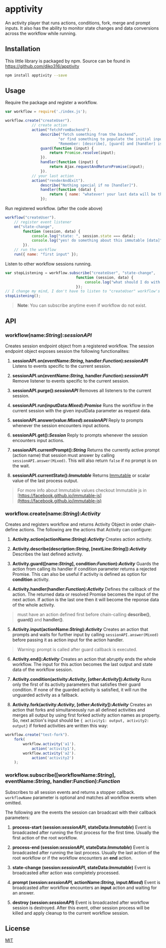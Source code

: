 # apptivity

An activity player that runs actions, conditions, fork, merge and prompt inputs. It also has the ability to monitor state changes and data conversions across the workflow while running.

## Installation

This little library is packaged by npm. Source can be found in https://github.com/diko316/apptivity

```sh
npm install apptivity --save
```

## Usage

Require the package and register a workflow.

```javascript
var workflow = require('./index.js');

workflow.create("createUser").
			// create action
			action("fetchFromBackend").
            	describe("fetch something from the backend",
                		"or find something to populate the initial input data",
                        "Remember: [describe], [guard] and [handler] is optional").
				guard(function (input) {
                	return Promise.resolve(input);
                }).
                handler(function (input) {
                	return Ajax.requestAndReturnPromise(input);
                }).
			// your last action
			action("renderAndExit").
            	describe("Nothing special if no [handler]").
                handler(function (data) {
                	return { name: "whatever! your last data will be this" };
                });

```
Run registered workflow. (after the code above)

```javascript
workflow("createUser").
	// register event listener
	on("state-change",
        function (session, data) {
        	console.log("state: ", session.state === data);
            console.log("yes! do something about this immutable [data]");
        }).
	// run the workflow
    run({ name: "first input" });
```

Listen to other workflow sessions running.

```javascript
var stopListening = workflow.subscribe("createUser", "state-change",
								function (session, data) {
                                	console.log("what should I do with this?");
                                });
// I change my mind, I don't have to listen to "createUser" workflow's  "state-change" events
stopListening();
```
> **Note**: You can subscribe anytime even if workflow do not exist.


## API

### workflow(name:*String*):*sessionAPI*

Creates session endpoint object from a registered workflow. The session endpoint object exposes session the following functionalites:

1. **sessionAPI.on(eventName:*String*, handler:*Function*):*sessionAPI***
	Listens to events specific to the current session.

2. **sessionAPI.un(eventName:*String*, handler:*Function*):*sessionAPI***
	Remove listener to events specific to the current session.

3. **sessionAPI.purge():*sessionAPI***
	Removes all listeners to the current session.

4. **sessionAPI.run(inputData:*Mixed*):*Promise***
	Runs the workflow in the current session with the given inputData parameter as request data.

5. **sessionAPI.answer(value:*Mixed*):*sessionAPI***
	Reply to prompts whenever the session encounters input actions.

6. **sessionAPI.get():*Session***
	Reply to prompts whenever the session encounters input actions.

7. **sessionAPI.currentPrompt():*String***
	Returns the currently active prompt (action name) that session must answer by calling `sessionAPI.answer(Mixed)`. This will also return `false` if no prompt is on the wait.

8. **sessionAPI.currentState():*Immutable***
	Returns [Immutable](https://facebook.github.io/immutable-js) or scalar value of the last process output.
> For more info about Immutable values checkout Immutable js in [https://facebook.github.io/immutable-js](https://facebook.github.io/immutable-js)

### workflow.create(name:*String*):*Activity*

Creates and registers workflow and returns Activity Object in order chain-define actions. The following are the actions that Activity can configure:

1. **Activity.action(actionName:*String*):*Activity***
	Creates action activity.

2. **Activity.describe(description:*String*, [nextLine:*String*]):*Activity***
	Describes the last defined activity.

3. **Activity.guard([name:*String*], condition:*Function*):*Activity***
	Guards the action from calling its handler if condition parameter returns a rejected Promise. This can also be useful if activity is defined as option for **condition** activity.

4. **Activity.handler(handler:*Function*):*Activity***
	Defines the callback of the action. The returned data or resolved Promise becomes the input of the next action. If action is the last one then it will become the reponse data of the whole activity.
> must have an action defined first before chain-calling **describe()**, **guard()** and **handler()**.

5. **Activity.input(actionName:*String*):*Activity***
	Creates an action that prompts and waits for further input by calling `sessionAPI.answer(Mixed)` before passing it as action input for the action handler.
> Warning: prompt is called after guard callback is executed.

6. **Activity.end():*Activity***
	Creates an action that abruptly ends the whole workflow. The input for this action becomes the last output and state data of the workflow session.

7. **Activity.condition(activity:*Activity*, [other:*Activity*]):*Activity***
	Runs only the first of its activity parameters that satisfies their guard condition. If none of the guarded activity is satisfied, it will run the unguarded activity as a fallback.

8. **Activity.fork(activity:*Activity*, [other:*Activity*]):*Activity***
	Creates an action that forks and simultaneously run all defined activities and merges all output by using first forked activity action names as property. So, next action's input should be `{ activity1: output, activity2: output}` if forked activities are written this way:
```javascript
workflow.create("test-fork").
	fork(
		workflow.activity('a1').
        	action('activity1'),
        workflow.activity('a2').
        	action('activity2')
	);
```

### workflow.subscribe([workflowName:*String*], eventName:*String*, handler:Function):*Function*

Subscribes to all session events and returns a stopper callback. `workflowName` parameter is optional and matches all workflow events when omitted.

The following are the events the session can broadcast with their callback parameters:

1. **process-start (session:*sessionAPI*, stateData:*Immutable*)**
	Event is broadcasted after running the first process for the first time. Usually the first action of the root workflow.

2. **process-end (session:*sessionAPI*, stateData:*Immutable*)**
	Event is broadcasted after running the last process. Usually the last action of the root workflow or if the workflow encounters an **end** action.

3. **state-change (session:*sessionAPI*, stateData:*Immutable*)**
	Event is broadcasted after action was completely processed.

4. **prompt (session:*sessionAPI*, actionName:*String*, input:*Mixed*)**
	Event is broadcasted after workflow encounters an **input** action and waiting for an answer.

5. **destroy (session:*sessionAPI*)**
	Event is broadcasted after workflow session is destroyed. After this event, other session process will be killed and apply cleanup to the current workflow session.

## License

[MIT](https://github.com/primus/eventemitter3/blob/master/LICENSE)
